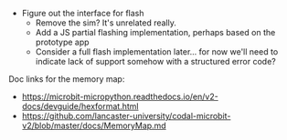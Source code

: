 - Figure out the interface for flash
    - Remove the sim? It's unrelated really.
    - Add a JS partial flashing implementation, perhaps based on the prototype app
    - Consider a full flash implementation later... for now we'll need to indicate lack of support somehow with a structured error code?

Doc links for the memory map:
- https://microbit-micropython.readthedocs.io/en/v2-docs/devguide/hexformat.html
- https://github.com/lancaster-university/codal-microbit-v2/blob/master/docs/MemoryMap.md
